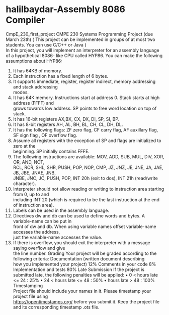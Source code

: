 # halilbaydar-Assembly 8086 Compiler
CmpE_230_first_project
CMPE	230	Systems	Programming
Project	 (due	March	23th)
(	This	project can	be	implemented	in	groups	of	at	most	two	students.	 You	can	use	C/C++	or	Java )	
In	this	project,	you	will	implement	an	interpreter	for	an	assembly	language	of	a	 hypothetical	8086-
like	CPU	called	HYP86.		You	can	make the	following	assumptions about	HYP86:
1. It has	64KB	of	memory.
2. Each	instruction	has	a	fixed	length	of	6	bytes.
3. It	supports	immediate,	register,	 register	indirect,	memory	addressing	 and	stack	addressing	
modes.	
4. It	 has	 64K	memory.	Instructions	 start	 at	 address	 0.	 Stack	 starts	 at	 high	 address	 (FFFF)	 and	
grows	towards	low	address.		SP	points	to	free	word location	on	top	of	stack.	
5. It	has	16-bit	registers	AX,BX,	CX,	DX,	DI,	SP,	SI,	BP.	
6. It	has	8-bit	registers	AH,	AL,	BH,	BL,	CH,	CL,	DH,	DL.
7. It	 has	 the	 following	 flags: ZF zero	 flag,	 CF carry	 flag,	 AF auxillary	 flag,	 SF sign	 flag	 ,	 OF
overflow	flag.
8. Assume	 all	 registers	 with	 the	 exception	 of	 SP and	 flags	 are	 initialized	 to	 zero	 	 at	 the	
beginning.	SP initially contains	FFFE.
9. The	 following	instructions	are	available:	MOV,	 ADD,	 SUB,	MUL,	 DIV,	 XOR,	OR,	 AND,	 NOT,	
RCL, RCR, SHL,	 SHR, PUSH,	 POP,	NOP,	 CMP,	 JZ,	JNZ,	 JE,	JNE, JA,	 JAE,	 JB,	 JBE,	JNAE,	 JNB,	
JNBE,	JNC,	JC,	 PUSH,	POP, INT	20h (exit	to	dos),	INT	21h	(read/write	character).	
10. Interpreter	should	not	allow	reading	or	writing	to	instruction	area	 starting	from	0,	up to and	
including		INT 20 (which	is	required	to	be	the	last	instruction	at	the	end	of	instruction	area).	
11. Labels	can	be	used	in	the	assembly	language.	
12. Directives		dw and	db can	be	used	to	define	words	and	bytes.	A	variable-name can	be	put	in	
front	of	dw and	db.	When	using	variable	names		offset	variable-name accesses the	address,	
just	the	variable-name accesses	the	value.	
13. If	there	is	overflow,	you	should	exit	the	interpreter	with	a	message	saying	overflow	and	give	
the	line	number.	
Grading
Your	project	will	be	graded	according	to	the	following	criteria:
Documentation	(written	document	describing	
how	you	implemented	your	project)
12%
Comments	in	your	code	 8%
Implementation	and	tests 80%
Late	Submission
				If	the	project	is	submitted		late,	the	following	penalties	will	be	applied:
• 			0	<	hours	late		<=		24	:								25%
• 24	< hours	late		<=		48	:								50%
• 									hours	late		 >				48 :				 100%
Timestamping	
Project	file should	include	your	names in	it.	Please	timestamp	your	project	file	using	
https://opentimestamps.org/ before	you	submit	it.			Keep	the		project	file	and	its	corresponding
timestamp		.ots	file.	
